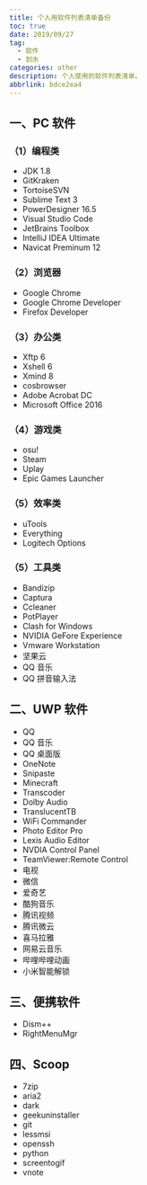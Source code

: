 ```yaml
---
title: 个人用软件列表清单备份
toc: true
date: 2019/09/27
tag:
  - 软件
  - 划水
categories: other
description: 个人使用的软件列表清单。
abbrlink: bdce2ea4
---
```


## 一、PC 软件

### （1）编程类

- JDK 1.8
- GitKraken
- TortoiseSVN
- Sublime Text 3
- PowerDesigner 16.5
- Visual Studio Code
- JetBrains Toolbox
- IntelliJ IDEA Ultimate
- Navicat Preminum 12

### （2）浏览器

- Google Chrome
- Google Chrome Developer
- Firefox Developer

### （3）办公类

- Xftp 6
- Xshell 6
- Xmind 8
- cosbrowser
- Adobe Acrobat DC
- Microsoft Office 2016

### （4）游戏类

- osu!
- Steam
- Uplay
- Epic Games Launcher

### （5）效率类

- uTools
- Everything
- Logitech Options

### （5）工具类

- Bandizip
- Captura
- Ccleaner
- PotPlayer
- Clash for Windows
- NVIDIA GeFore Experience
- Vmware Workstation
- 坚果云
- QQ 音乐
- QQ 拼音输入法


## 二、UWP 软件

- QQ
- QQ 音乐
- QQ 桌面版
- OneNote
- Snipaste
- Minecraft
- Transcoder
- Dolby Audio
- TranslucentTB
- WiFi Commander
- Photo Editor Pro
- Lexis Audio Editor
- NVDIA Control Panel
- TeamViewer:Remote Control
- 电视
- 微信
- 爱奇艺
- 酷狗音乐
- 腾讯视频
- 腾讯微云
- 喜马拉雅
- 网易云音乐
- 哔哩哔哩动画
- 小米智能解锁

## 三、便携软件

- Dism++
- RightMenuMgr

## 四、Scoop

- 7zip
- aria2
- dark
- geekuninstaller
- git
- lessmsi
- openssh
- python
- screentogif
- vnote
